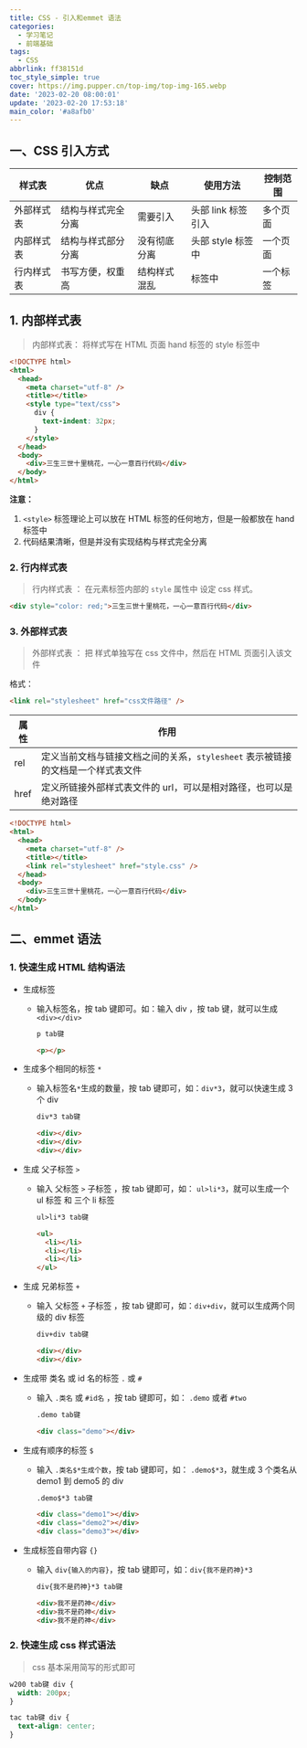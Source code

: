 ```yaml
---
title: CSS - 引入和emmet 语法
categories:
  - 学习笔记
  - 前端基础
tags:
  - CSS
abbrlink: ff38151d
toc_style_simple: true
cover: https://img.pupper.cn/top-img/top-img-165.webp
date: '2023-02-20 08:00:01'
update: '2023-02-20 17:53:18'
main_color: '#a8afb0'
---
```


## 一、CSS 引入方式

| 样式表     | 优点               | 缺点         | 使用方法           | 控制范围 |
| ---------- | ------------------ | ------------ | ------------------ | -------- |
| 外部样式表 | 结构与样式完全分离 | 需要引入     | 头部 link 标签引入 | 多个页面 |
| 内部样式表 | 结构与样式部分分离 | 没有彻底分离 | 头部 style 标签中  | 一个页面 |
| 行内样式表 | 书写方便，权重高   | 结构样式混乱 | 标签中             | 一个标签 |

## 1. 内部样式表

> 内部样式表： 将样式写在 HTML 页面 hand 标签的 style 标签中

```html
<!DOCTYPE html>
<html>
  <head>
    <meta charset="utf-8" />
    <title></title>
    <style type="text/css">
      div {
        text-indent: 32px;
      }
    </style>
  </head>
  <body>
    <div>三生三世十里桃花，一心一意百行代码</div>
  </body>
</html>
```

**注意：**

1.  `<style>` 标签理论上可以放在 HTML 标签的任何地方，但是一般都放在 hand 标签中
2.  代码结果清晰，但是并没有实现结构与样式完全分离

### 2. 行内样式表

> 行内样式表 ： 在元素标签内部的 `style` 属性中 设定 css 样式。

```html
<div style="color: red;">三生三世十里桃花，一心一意百行代码</div>
```

### 3. 外部样式表

> 外部样式表 ： 把 样式单独写在 css 文件中，然后在 HTML 页面引入该文件

格式：

```html
<link rel="stylesheet" href="css文件路径" />
```

| 属性 | 作用                                                                            |
| ---- | ------------------------------------------------------------------------------- |
| rel  | 定义当前文档与链接文档之间的关系，`stylesheet` 表示被链接的文档是一个样式表文件 |
| href | 定义所链接外部样式表文件的 url，可以是相对路径，也可以是绝对路径                |

```html
<!DOCTYPE html>
<html>
  <head>
    <meta charset="utf-8" />
    <title></title>
    <link rel="stylesheet" href="style.css" />
  </head>
  <body>
    <div>三生三世十里桃花，一心一意百行代码</div>
  </body>
</html>
```

## 二、emmet 语法

### 1. 快速生成 HTML 结构语法

- 生成标签

  - 输入标签名，按 tab 键即可。如：输入 div ，按 tab 键，就可以生成 `<div></div>`

    ```html
    p tab键

    <p></p>
    ```

- 生成多个相同的标签 `*`

  - 输入标签名`*`生成的数量，按 tab 键即可，如：`div*3`，就可以快速生成 3 个 div

    ```html
    div*3 tab键

    <div></div>
    <div></div>
    <div></div>
    ```

- 生成 父子标签 `>`

  - 输入 父标签 `>` 子标签 ，按 tab 键即可，如： `ul>li*3`，就可以生成一个 ul 标签 和 三个 li 标签

    ```html
    ul>li*3 tab键

    <ul>
      <li></li>
      <li></li>
      <li></li>
    </ul>
    ```

- 生成 兄弟标签 `+`

  - 输入 父标签 `+` 子标签 ，按 tab 键即可，如：`div+div`，就可以生成两个同级的 div 标签

    ```html
    div+div tab键

    <div></div>
    <div></div>
    ```

- 生成带 类名 或 id 名的标签 `.` 或 `#`

  - 输入 `.类名` 或 `#id名` ，按 tab 键即可，如： `.demo` 或者 `#two`

    ```html
    .demo tab键

    <div class="demo"></div>
    ```

- 生成有顺序的标签 `$`

  - 输入 `.类名$*生成个数`，按 tab 键即可，如： `.demo$*3`，就生成 3 个类名从 demo1 到 demo5 的 div

    ```html
    .demo$*3 tab键

    <div class="demo1"></div>
    <div class="demo2"></div>
    <div class="demo3"></div>
    ```

- 生成标签自带内容 `{}`

  - 输入 `div{输入的内容}`，按 tab 键即可，如：`div{我不是药神}*3`

    ```html
    div{我不是药神}*3 tab键

    <div>我不是药神</div>
    <div>我不是药神</div>
    <div>我不是药神</div>
    ```

### 2. 快速生成 css 样式语法

> css 基本采用简写的形式即可

```css
w200 tab键 div {
  width: 200px;
}
```

```css
tac tab键 div {
  text-align: center;
}
```
